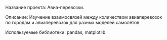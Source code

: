 Название проекта: Авиа-перевозки.

Описание: Изучение взаимосвязей между количеством авиаперевозок по городам и авиаперевозок для разных моделей самолётов.

Используемые библиотеки: pandas, matplotlib.

